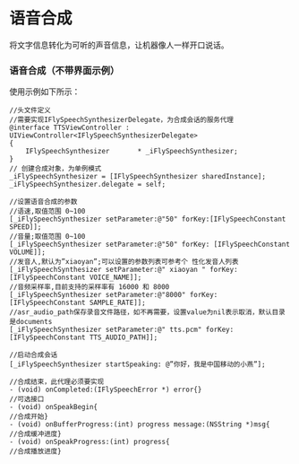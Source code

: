 # 语音合成

将文字信息转化为可听的声音信息，让机器像人一样开口说话。

### 语音合成（不带界面示例）

使用示例如下所示：

    //头文件定义
    //需要实现IFlySpeechSynthesizerDelegate，为合成会话的服务代理
    @interface TTSViewController : UIViewController<IFlySpeechSynthesizerDelegate>
    { 
        IFlySpeechSynthesizer       * _iFlySpeechSynthesizer;
    }
    // 创建合成对象，为单例模式
    _iFlySpeechSynthesizer = [IFlySpeechSynthesizer sharedInstance]; _iFlySpeechSynthesizer.delegate = self;

    //设置语音合成的参数
    //语速,取值范围 0~100
    [_iFlySpeechSynthesizer setParameter:@"50" forKey:[IFlySpeechConstant SPEED]];
    //音量;取值范围 0~100
    [_iFlySpeechSynthesizer setParameter:@"50" forKey: [IFlySpeechConstant VOLUME]];
    //发音人,默认为”xiaoyan”;可以设置的参数列表可参考个 性化发音人列表
    [_iFlySpeechSynthesizer setParameter:@" xiaoyan " forKey: [IFlySpeechConstant VOICE_NAME]];   
    //音频采样率,目前支持的采样率有 16000 和 8000
    [_iFlySpeechSynthesizer setParameter:@"8000" forKey: [IFlySpeechConstant SAMPLE_RATE]];
    //asr_audio_path保存录音文件路径，如不再需要，设置value为nil表示取消，默认目录是documents
    [_iFlySpeechSynthesizer setParameter:@" tts.pcm" forKey: [IFlySpeechConstant TTS_AUDIO_PATH]];

    //启动合成会话
    [_iFlySpeechSynthesizer startSpeaking: @”你好，我是中国移动的小燕”];

    //合成结束，此代理必须要实现
    - (void) onCompleted:(IFlySpeechError *) error{}
    //可选接口
    - (void) onSpeakBegin{
    //合成开始}
    - (void) onBufferProgress:(int) progress message:(NSString *)msg{
    //合成缓冲进度}
    - (void) onSpeakProgress:(int) progress{
    //合成播放进度}